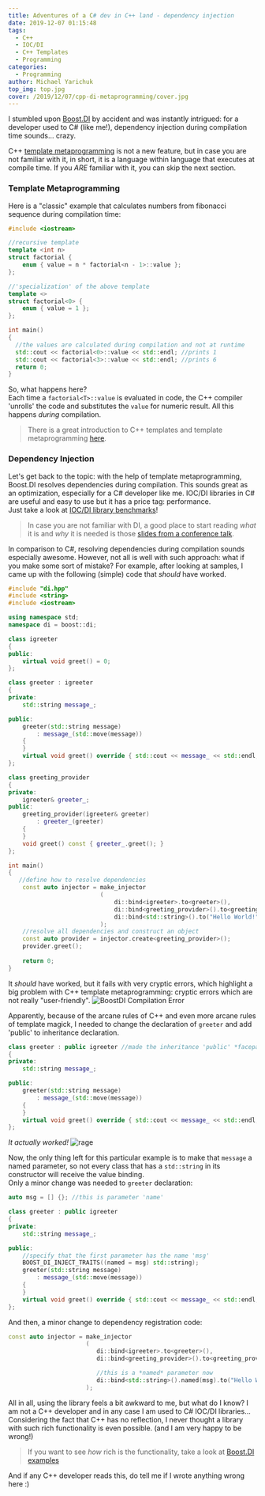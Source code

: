 ```yaml
---
title: Adventures of a C# dev in C++ land - dependency injection
date: 2019-12-07 01:15:48
tags:
  - C++
  - IOC/DI
  - C++ Templates
  - Programming
categories:
  - Programming
author: Michael Yarichuk  
top_img: top.jpg
cover: /2019/12/07/cpp-di-metaprogramming/cover.jpg
---
```

I stumbled upon [Boost.DI](https://boost-experimental.github.io/di/index.html) by accident and was instantly intrigued: for a developer used to C# (like me!), dependency injection during compilation time sounds... crazy.

C++ [template metaprogramming](https://en.wikipedia.org/wiki/Template_metaprogramming) is not a new feature, but in case you are not familiar with it, in short, it is a language within language that executes at compile time. If you *ARE* familiar with it, you can skip the next section.

### Template Metaprogramming
Here is a "classic" example that calculates numbers from fibonacci sequence during compilation time:
```c++
#include <iostream>

//recursive template
template <int n>
struct factorial {
	enum { value = n * factorial<n - 1>::value };
};

//'specialization' of the above template
template <>
struct factorial<0> {
	enum { value = 1 };
};

int main()
{
  //the values are calculated during compilation and not at runtime
  std::cout << factorial<0>::value << std::endl; //prints 1
  std::cout << factorial<3>::value << std::endl; //prints 6
  return 0;
}
```
So, what happens here?  
Each time a ``factorial<T>::value`` is evaluated in code, the C++ compiler 'unrolls' the code and substitutes the ``value`` for numeric result. All this happens *during* compilation.
> There is a great introduction to C++ templates and template metaprogramming [here](https://www.fluentcpp.com/2017/06/02/write-template-metaprogramming-expressively/).

### Dependency Injection
Let's get back to the topic: with the help of template metaprogramming, Boost.DI resolves dependencies during compilation. This sounds great as an optimization, especially for a C# developer like me. IOC/DI libraries in C# are useful and easy to use but it has a price tag: performance.  
Just take a look at [IOC/DI library benchmarks](https://github.com/danielpalme/IocPerformance#basic-features)! 
> In case you are not familiar with DI, a good place to start reading *what* it is and *why* it is needed is those [slides from a conference talk](https://boost-experimental.github.io/di/cppcon-2018/#/). 

In comparison to C#, resolving dependencies during compilation sounds especially awesome. However, not all is well with such approach: what if you make some sort of mistake? For example, after looking at samples, I came up with the following (simple) code that *should* have worked.
```c++ 
#include "di.hpp"
#include <string>
#include <iostream>

using namespace std;
namespace di = boost::di;

class igreeter
{
public:
	virtual void greet() = 0;
};

class greeter : igreeter
{
private:
	std::string message_;

public:
	greeter(std::string message)
		: message_(std::move(message))
	{
	}
	virtual void greet() override { std::cout << message_ << std::endl; }
};

class greeting_provider
{
private:
	igreeter& greeter_;
public:
	greeting_provider(igreeter& greeter)
		: greeter_(greeter)
	{
	}
	void greet() const { greeter_.greet(); }
};

int main()
{
   //define how to resolve dependencies
	const auto injector = make_injector
	                      (
							  di::bind<igreeter>.to<greeter>(),
							  di::bind<greeting_provider>().to<greeting_provider>(),
							  di::bind<std::string>().to("Hello World!")
						  );
    //resolve all dependencies and construct an object
	const auto provider = injector.create<greeting_provider>();
    provider.greet();
    
	return 0;
}

```
It *should* have worked, but it fails with very cryptic errors, which highlight a big problem with C++ template metaprogramming: cryptic errors which are not really "user-friendly".
![BoostDI Compilation Error](wtf.jpg)

Apparently, because of the arcane rules of C++ and even more arcane rules of template magick, I needed to change the declaration of ``greeter`` and add 'public' to inheritance declaration.
```c++
class greeter : public igreeter //made the inheritance 'public' *facepalm*
{
private:
	std::string message_;

public:
	greeter(std::string message)
		: message_(std::move(message))
	{
	}
	virtual void greet() override { std::cout << message_ << std::endl; }
};
```
*It actually worked!*
![rage](rage.jpg)
  
Now, the only thing left for this particular example is to make that ``message`` a named parameter, so not every class that has a ``std::string`` in its constructor will receive the value binding.  
Only a minor change was needed to ``greeter`` declaration:
```c++
auto msg = [] {}; //this is parameter 'name'

class greeter : public igreeter
{
private:
	std::string message_;

public:
    //specify that the first parameter has the name 'msg'
	BOOST_DI_INJECT_TRAITS((named = msg) std::string);
	greeter(std::string message)
		: message_(std::move(message))
	{
	}
	virtual void greet() override { std::cout << message_ << std::endl; }
};
```

And then, a minor change to dependency registration code:
```c++
const auto injector = make_injector
                      (
                         di::bind<igreeter>.to<greeter>(),
                         di::bind<greeting_provider>().to<greeting_provider>(),

                         //this is a *named* parameter now
                         di::bind<std::string>().named(msg).to("Hello World!")
                      );
```


All in all, using the library feels a bit awkward to me, but what do I know? I am not a C++ developer and in any case I am used to C# IOC/DI libraries...   
Considering the fact that C++ has no reflection, I never thought a library with such rich functionality is even possible. (and I am very happy to be wrong!)  
> If you want to see *how* rich is the functionality, take a look at [Boost.DI examples](https://boost-experimental.github.io/di/examples.html)

And if any C++ developer reads this, do tell me if I wrote anything wrong here :)
